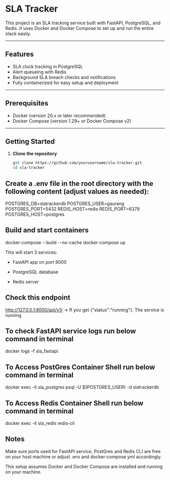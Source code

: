 # SLA Tracker

This project is an SLA tracking service built with FastAPI, PostgreSQL, and Redis. It uses Docker and Docker Compose to set up and run the entire stack easily.

---

## Features

- SLA clock tracking in PostgreSQL
- Alert queueing with Redis
- Background SLA breach checks and notifications
- Fully containerized for easy setup and deployment

---

## Prerequisites

- Docker (version 20.x or later recommended)
- Docker Compose (version 1.29+ or Docker Compose v2)

---

## Getting Started

1. **Clone the repository**

   ```bash
   git clone https://github.com/yourusername/sla-tracker.git
   cd sla-tracker


## Create a .env file in the root directory with the following content (adjust values as needed):

POSTGRES_DB=slatrackerdb
POSTGRES_USER=gaurang
POSTGRES_PORT=5432
REDIS_HOST=redis
REDIS_PORT=6379
POSTGRES_HOST=postgres

## Build and start containers

docker-compose --build --no-cache
docker-compose up


This will start 3 services:
 - FastAPI app on port 8000

 - PostgreSQL database

 - Redis server

## Check this endpoint

http://127.0.0.1:8000/api/v1/ -> If you get {"status":"running"}. The service is running

## To check FastAPI service logs run below command in terminal
docker logs -f sla_fastapi


## To Access PostGres Container Shell run below command in terminal
docker exec -it sla_postgres psql -U ${POSTGRES_USER} -d slatrackerdb

## To Access Redis Container Shell run below command in terminal
docker exec -it sla_redis redis-cli


## Notes
Make sure ports used for FastAPI service, PostGres and Redis CLI are free on your host machine or adjust .env and docker-compose.yml accordingly.

This setup assumes Docker and Docker Compose are installed and running on your machine.
